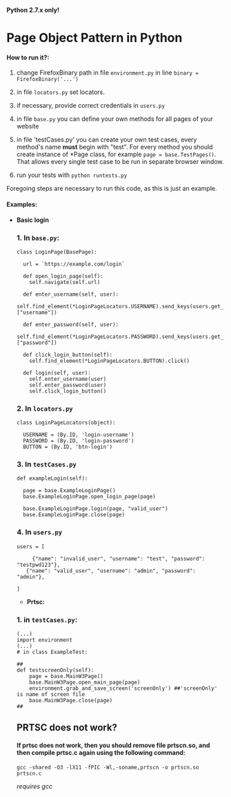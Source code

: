 **Python 2.7.x only!**

# Page Object Pattern in Python

#### How to run it?:


1. change FirefoxBinary path in file `environment.py` in line `binary = FirefoxBinary('...')`

2. in file `locators.py` set locators.

3. if necessary, provide correct credentials in `users.py`

4. in file `base.py` you can define your own methods for all pages of your website

5. in file 'testCases.py' you can create your own test cases, every method's name **must** begin with "test".
   For every method you should create instance of \*Page class, for example `page = base.TestPages()`. That allows every single test case to be run in separate browser window.

6. run your tests with `python runtests.py`

Foregoing steps are necessary to run this code, as this is just an example.

#### Examples:

- **Basic login**
    ### 1. In `base.py`:

    ```
    class LoginPage(BasePage):

      url = `https://example.com/login`

      def open_login_page(self):
        self.navigate(self.url)

      def enter_username(self, user):
        self.find_element(*LoginPageLocators.USERNAME).send_keys(users.get_user(user)["username"])

      def enter_password(self, user):
        self.find_element(*LoginPageLocators.PASSWORD).send_keys(users.get_user(user)["password"])

      def click_login_button(self):
        self.find_element(*LoginPageLocators.BUTTON).click()

      def login(self, user):
        self.enter_username(user)
        self.enter_password(user)
        self.click_login_button()
    ```

    ### 2. In `locators.py`

    ```
    class LoginPageLocators(object):

      USERNAME = (By.ID, 'login-username')
      PASSWORD = (By.ID, 'login-password')
      BUTTON = (By.ID, 'btn-login')
    ```
    ### 3. In `testCases.py`

    ```
    def exampleLogin(self):

      page = base.ExampleLoginPage()
      base.ExampleLoginPage.open_login_page(page)

      base.ExampleLoginPage.login(page, "valid_user")
      base.ExampleLoginPage.close(page)
    ```

    ### 4. In `users.py`

    ```
    users = [

	     {"name": "invalid_user", "username": "test", "password": "testpwd123"},
       {"name": "valid_user", "username": "admin", "password": "admin"},

    ]

    ```

  - **Prtsc:**

  ### 1. in `testCases.py`:

  ```
  (...)
  import environment
  (...)
  # in class ExampleTest:

  ##
  def testscreenOnly(self):
      page = base.MainW3Page()
      base.MainW3Page.open_main_page(page)
      environment.grab_and_save_screen('screenOnly') ##'screenOnly' is name of screen file
      base.MainW3Page.close(page)
  ##

  ```


  ## PRTSC does not work?

  #### If prtsc does not work, then you should remove file prtscn.so, and then compile prtsc.c again using the following command:

  ```
  gcc -shared -O3 -lX11 -fPIC -Wl,-soname,prtscn -o prtscn.so prtscn.c
  ```
  *requires gcc*
